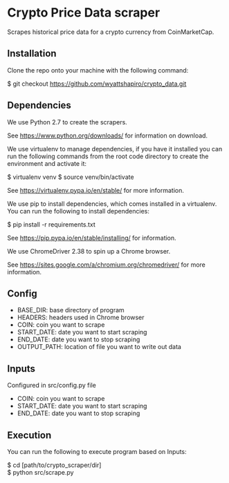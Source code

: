 # Crypto Price Data scraper

Scrapes historical price data for a crypto currency from CoinMarketCap.

## Installation

Clone the repo onto your machine with the following command:

$ git checkout https://github.com/wyattshapiro/crypto_data.git


## Dependencies

We use Python 2.7 to create the scrapers.

See https://www.python.org/downloads/ for information on download.

We use virtualenv to manage dependencies, if you have it installed you can run
the following commands from the root code directory to create the environment and
activate it:

$ virtualenv venv
$ source venv/bin/activate

See https://virtualenv.pypa.io/en/stable/ for more information.

We use pip to install dependencies, which comes installed in a virtualenv.
You can run the following to install dependencies:

$ pip install -r requirements.txt

See https://pip.pypa.io/en/stable/installing/ for information.

We use ChromeDriver 2.38 to spin up a Chrome browser.

See https://sites.google.com/a/chromium.org/chromedriver/ for more information.


## Config

- BASE_DIR: base directory of program
- HEADERS: headers used in Chrome browser
- COIN: coin you want to scrape
- START_DATE: date you want to start scraping
- END_DATE: date you want to stop scraping
- OUTPUT_PATH: location of file you want to write out data


## Inputs
Configured in src/config.py file

- COIN: coin you want to scrape
- START_DATE: date you want to start scraping
- END_DATE: date you want to stop scraping

## Execution
You can run the following to execute program based on Inputs:

$ cd [path/to/crypto_scraper/dir]  
$ python src/scrape.py
